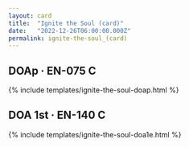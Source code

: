 ```yaml
---
layout: card
title:  "Ignite the Soul (card)"
date:   "2022-12-26T06:00:00.000Z"
permalink: ignite-the-soul_(card)
---
```


## DOAp &middot; EN-075 C

{% include templates/ignite-the-soul-doap.html %}


## DOA 1st &middot; EN-140 C

{% include templates/ignite-the-soul-doa1e.html %}
